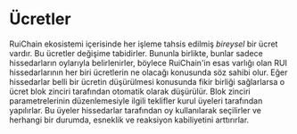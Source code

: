 # Ücretler

RuiChain ekosistemi içerisinde her işleme tahsis edilmiş *bireysel* bir ücret vardır. 
Bu ücretler değişime tabidirler. Bununla birlikte, bunlar sadece hissedarların oylarıyla 
belirlenirler, böylece RuiChain'in esas varlığı olan RUI hissedarlarının her biri 
ücretlerin ne olacağı konusunda söz sahibi olur. Eğer hissedarlar belli bir ücretin 
düşürülmesi konusunda fikir birliği sağlarlarsa o ücret blok zinciri tarafından otomatik 
olarak düşürülür. Blok zinciri parametrelerinin düzenlemesiyle ilgili teklifler kurul 
üyeleri tarafından yapılırlar. Bu üyeler hissedarlar tarafından oy kullanılarak seçilirler 
ve herhangi bir durumda, esneklik ve  reaksiyon kabiliyetini arttırırlar.